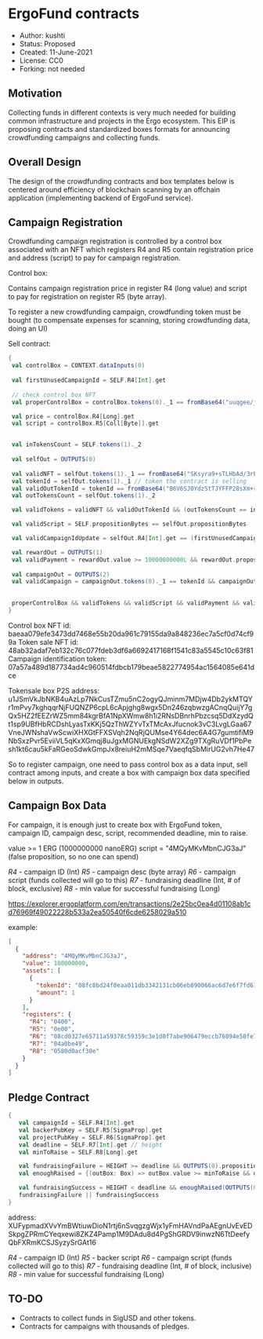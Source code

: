# ErgoFund contracts

* Author: kushti
* Status: Proposed
* Created: 11-June-2021
* License: CC0
* Forking: not needed 

## Motivation 

Collecting funds in different contexts is very much needed for building common infrastructure and projects
 in the Ergo ecosystem. This EIP is proposing contracts and standardized boxes formats for announcing 
 crowdfunding campaigns and collecting funds.

## Overall Design

The design of the crowdfunding contracts and box templates below is centered around 
efficiency of blockchain scanning by an offchain application (implementing backend of ErgoFund service). 

## Campaign Registration

Crowdfunding campaign registration is controlled by a control box associated with an NFT which registers R4 and R5 
contain registration price and address (script) to pay for campaign registration.

Control box:

Contains campaign registration price in register R4 (long value) and script to pay for registration on register R5 
(byte array).

To register a new crowdfunding campaign, crowdfunding token must be bought (to compensate expenses for scanning, 
storing crowdfunding data, doing an UI) 

Sell contract:

```scala
{
 val controlBox = CONTEXT.dataInputs(0)
 
 val firstUnusedCampaignId = SELF.R4[Int].get
 
 // check control box NFT
 val properControlBox = controlBox.tokens(0)._1 == fromBase64("uuqgee/jRz3XRo5Vsg2pYceRVdqahII27Hpc8NdM+Zo=")

 val price = controlBox.R4[Long].get 
 val script = controlBox.R5[Coll[Byte]].get


 val inTokensCount = SELF.tokens(1)._2
 
 val selfOut = OUTPUTS(0)
 
 val validNFT = selfOut.tokens(1)._1 == fromBase64("SKsyra9+sTLHbAd/3rPfamaSQXFo8VQcg6VUXBDGP4E=") 
 val tokenId = selfOut.tokens(1)._1 // token the contract is selling
 val validOutTokenId = tokenId == fromBase64("B6V6SJ0YdzStTJYFFP28sXm+rlgid0lUrBVkCF5kHc4=") 
 val outTokensCount = selfOut.tokens(1)._2

 val validTokens = validNFT && validOutTokenId && (outTokensCount == inTokensCount - 1)

 val validScript = SELF.propositionBytes == selfOut.propositionBytes

 val validCampaignIdUpdate = selfOut.R4[Int].get == (firstUnusedCampaignId + 1)

 val rewardOut = OUTPUTS(1) 
 val validPayment = rewardOut.value >= 10000000000L && rewardOut.propositionBytes == script
 
 val campaignOut = OUTPUTS(2)
 val validCampaign = campaignOut.tokens(0)._1 == tokenId && campaignOut.R4[Int].get == firstUnusedCampaignId
 

 properControlBox && validTokens && validScript && validPayment && validCampaignIdUpdate && validCampaign
}
```


Control box NFT id: baeaa079efe3473dd7468e55b20da961c79155da9a848236ec7a5cf0d74cf99a
Token sale NFT id: 48ab32adaf7eb132c76c077fdeb3df6a6692417168f1541c83a5545c10c63f81
Campaign identification token: 07a57a489d187734ad4c960514fdbcb179beae5822774954ac1564085e641dce

Tokensale box P2S address: u1JSmVkJbNKB4uAzLp7NkCusTZmu5nC2ogyQJminm7MDjw4Db2ykMTQYr1mPvy7kghqqrNjFUQNZP6cpL6cApjghg8wgx5Dn246zqbwzgACnqQuijY7gQx5HZ2fEEZrWZ5mm84kgrBfA1NpXWmw8h1i2RNsDBnrhPbzcsq5DdXzydQt1sp9UBfHbRCDshLyasTxKKj5QzThWZYvTxTMcAxJfucnok3vC3LvgLGaa67VneJWNshaVwScwiXHXGtFFXSVqh2NqRjQUMse4Y64dec6A4G7gumtifiM9NbSxzPvr5EviiVL5qKxXGmqj8uJgxMGNUEkgNSdW2XZg9TXgRuVDf1PbPesh1kt6cau5kFaRGeoSdwkGmpJx8reiuH2mMSqe7VaeqfqSbMirUG2vh7He47

So to register campaign, one need to pass control box as a data input, sell contract among inputs, and create a box with 
campaign box data specified below in outputs.

## Campaign Box Data

For campaign, it is enough just to create box with ErgoFund token, campaign ID, campaign desc, script, recommended deadline, min to raise.

value >= 1 ERG (1000000000 nanoERG)
script = "4MQyMKvMbnCJG3aJ" (false proposition, so no one can spend)

*R4* - campaign ID (Int)
*R5* - campaign desc (byte array)
*R6* - campaign script (funds collected will go to this)
*R7* - fundraising deadline (Int, # of block, exclusive) 
*R8* - min value for successful fundraising (Long)  

https://explorer.ergoplatform.com/en/transactions/2e25bc0ea4d01108ab1cd76969f49022228b533a2ea50540f6cde6258029a510


example:

```json
[
  {
    "address": "4MQyMKvMbnCJG3aJ",
    "value": 100000000,
    "assets": [
      {
        "tokenId": "08fc8bd24f0eaa011db3342131cb06eb890066ac6d7e6f7fd61fcdd138bd1e2c",
        "amount": 1
      }
    ],
    "registers": {
      "R4": "0400",
      "R5": "0e00",
      "R6": "08cd0327e65711a59378c59359c3e1d0f7abe906479eccb76094e50fe79d743ccc15e6",
      "R7": "04a0be49",
      "R8": "0580d0acf30e"
    }
  }
]
```

## Pledge Contract

```scala
{
   val campaignId = SELF.R4[Int].get
   val backerPubKey = SELF.R5[SigmaProp].get
   val projectPubKey = SELF.R6[SigmaProp].get
   val deadline = SELF.R7[Int].get // height
   val minToRaise = SELF.R8[Long].get

   val fundraisingFailure = HEIGHT >= deadline && OUTPUTS(0).propositionBytes == backerPubKey.propBytes && OUTPUTS(0).value >= SELF.value 
   val enoughRaised = {(outBox: Box) => outBox.value >= minToRaise && outBox.propositionBytes == projectPubKey.propBytes && outBox.R4[Int].get == campaignId}

   val fundraisingSuccess = HEIGHT < deadline && enoughRaised(OUTPUTS(0))
   fundraisingFailure || fundraisingSuccess
}
```

address: XUFypmadXVvYmBWtiuwDioN1rtj6nSvqgzgWjx1yFmHAVndPaAEgnUvEvEDSkpgZPRmCYeqxewi8ZKZ4Pamp1M9DAdu8d4PgShGRDV9inwzN6TtDeefyQbFXRmKCSJSyzySrGAt16 

*R4* - campaign ID (Int)
*R5* - backer script
*R6* - campaign script (funds collected will go to this)
*R7* - fundraising deadline (Int, # of block, inclusive) 
*R8* - min value for successful fundraising (Long)


## TO-DO

* Contracts to collect funds in SigUSD and other tokens.  
* Contracts for campaigns with thousands of pledges.